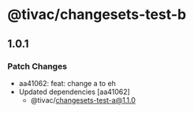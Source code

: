 # @tivac/changesets-test-b

## 1.0.1

### Patch Changes

- aa41062: feat: change a to eh
- Updated dependencies [aa41062]
  - @tivac/changesets-test-a@1.1.0

